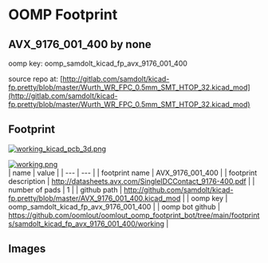 # OOMP Footprint  
## AVX_9176_001_400  by none  
  
oomp key: oomp_samdolt_kicad_fp_avx_9176_001_400  
  
source repo at: [http://gitlab.com/samdolt/kicad-fp.pretty/blob/master/Wurth_WR_FPC_0.5mm_SMT_HTOP_32.kicad_mod](http://gitlab.com/samdolt/kicad-fp.pretty/blob/master/Wurth_WR_FPC_0.5mm_SMT_HTOP_32.kicad_mod)  
## Footprint  
  
[![working_kicad_pcb_3d.png](working_kicad_pcb_3d_600.png)](working_kicad_pcb_3d.png)  
  
[![working.png](working_600.png)](working.png)  
| name | value | 
| --- | --- | 
| footprint name | AVX_9176_001_400 | 
| footprint description | http://datasheets.avx.com/SingleIDCContact_9176-400.pdf | 
| number of pads | 1 | 
| github path | http://github.com/samdolt/kicad-fp.pretty/blob/master/AVX_9176_001_400.kicad_mod | 
| oomp key | oomp_samdolt_kicad_fp_avx_9176_001_400 | 
| oomp bot github | https://github.com/oomlout/oomlout_oomp_footprint_bot/tree/main/footprints/samdolt_kicad_fp_avx_9176_001_400/working | 
## Images  
